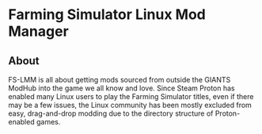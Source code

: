# Farming Simulator Linux Mod Manager
## About
FS-LMM is all about getting mods sourced from outside the GIANTS ModHub into
the game we all know and love.  Since Steam Proton has enabled many Linux
users to play the Farming Simulator titles, even if there may be a few issues,
the Linux community has been mostly excluded from easy, drag-and-drop modding
due to the directory structure of Proton-enabled games.
